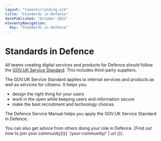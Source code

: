 ```yaml
---
layout: "layouts/landing.njk"
title: "Standards in Defence"
datePublished: "October 2022"
eleventyNavigation:
  key: "Standards in Defence"
---
```


# Standards in Defence

All teams creating digital services and products for Defence should follow the [GOV.UK Service Standard](https://www.gov.uk/service-manual/service-standard). This includes third-party suppliers.

The GOV.UK Service Standard applies to internal services and products as well as services for citizens. It helps you:

- design the right thing for your users
- work in the open while keeping users and information secure
- make the best recruitment and technology choices

The Defence Service Manual helps you apply the GOV.UK Service Standard in Defence.

You can also get advice from others doing your role in Defence. [Find out how to join your community]({{ '/your-community/' | url }}).
